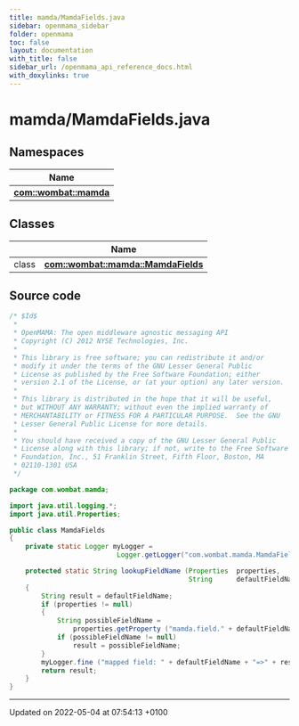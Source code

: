 ```yaml
---
title: mamda/MamdaFields.java
sidebar: openmama_sidebar
folder: openmama
toc: false
layout: documentation
with_title: false
sidebar_url: /openmama_api_reference_docs.html
with_doxylinks: true
---
```


# mamda/MamdaFields.java



## Namespaces

| Name           |
| -------------- |
| **[com::wombat::mamda](namespacecom_1_1wombat_1_1mamda.html)**  |

## Classes

|                | Name           |
| -------------- | -------------- |
| class | **[com::wombat::mamda::MamdaFields](classcom_1_1wombat_1_1mamda_1_1MamdaFields.html)**  |




## Source code

```java
/* $Id$
 *
 * OpenMAMA: The open middleware agnostic messaging API
 * Copyright (C) 2012 NYSE Technologies, Inc.
 *
 * This library is free software; you can redistribute it and/or
 * modify it under the terms of the GNU Lesser General Public
 * License as published by the Free Software Foundation; either
 * version 2.1 of the License, or (at your option) any later version.
 *
 * This library is distributed in the hope that it will be useful,
 * but WITHOUT ANY WARRANTY; without even the implied warranty of
 * MERCHANTABILITY or FITNESS FOR A PARTICULAR PURPOSE.  See the GNU
 * Lesser General Public License for more details.
 *
 * You should have received a copy of the GNU Lesser General Public
 * License along with this library; if not, write to the Free Software
 * Foundation, Inc., 51 Franklin Street, Fifth Floor, Boston, MA
 * 02110-1301 USA
 */

package com.wombat.mamda;

import java.util.logging.*;
import java.util.Properties;

public class MamdaFields
{
    private static Logger myLogger =
                           Logger.getLogger("com.wombat.mamda.MamdaFields");

    protected static String lookupFieldName (Properties  properties,
                                             String      defaultFieldName)
    {
        String result = defaultFieldName;
        if (properties != null)
        {
            String possibleFieldName = 
                properties.getProperty ("mamda.field." + defaultFieldName);
            if (possibleFieldName != null)
                result = possibleFieldName;
        }
        myLogger.fine ("mapped field: " + defaultFieldName + "=>" + result);
        return result;
    }
}
```


-------------------------------

Updated on 2022-05-04 at 07:54:13 +0100
